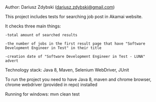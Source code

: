 Author: Dariusz Zdybski (dariusz.zdybski@gmail.com)

This project includes tests for searching job post in Akamai website.

It checks three main things:

    -total amount of searched results

    -the number of jobs in the first result page that have "Software Development Engineer in Test" in their title

    -creation date of "Software Development Engineer in Test - LUNA" advert

Technology stack:
    Java 8, Maven, Selenium WebDriver, JUnit

To run the project you need to have Java 8, maven and chrome browser, chrome webdriver (provided in repo) installed

Running for windows:
    mvn clean test
